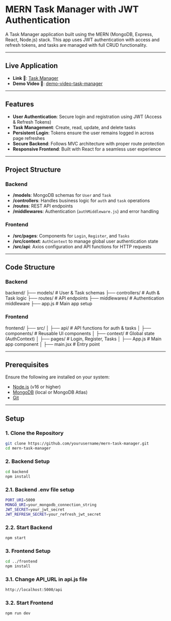 # MERN Task Manager with JWT Authentication  

A Task Manager application built using the MERN (MongoDB, Express, React, Node.js) stack. This app uses JWT authentication with access and refresh tokens, and tasks are managed with full CRUD functionality.

---

## Live Application  

- **Link 🔗**: [Task Manager](https://task-manager-mern-bice.vercel.app/)
- **Demo Video 🔗**: [demo-video-task-manager](https://drive.google.com/file/d/1aUFqqaNEwC_IpYgw3GYr5c-bzRpyJzV3/view?usp=drivesdk )

---

## Features  

- **User Authentication**: Secure login and registration using JWT (Access & Refresh Tokens)  
- **Task Management**: Create, read, update, and delete tasks  
- **Persistent Login**: Tokens ensure the user remains logged in across page refreshes  
- **Secure Backend**: Follows MVC architecture with proper route protection  
- **Responsive Frontend**: Built with React for a seamless user experience  

---

## Project Structure  

### Backend  

- **/models**: MongoDB schemas for `User` and `Task`  
- **/controllers**: Handles business logic for `auth` and `task` operations  
- **/routes**: REST API endpoints  
- **/middlewares**: Authentication (`authMiddleware.js`) and error handling  

### Frontend  

- **/src/pages**: Components for `Login`, `Register`, and `Tasks`  
- **/src/context**: `AuthContext` to manage global user authentication state  
- **/src/api**: Axios configuration and API functions for HTTP requests  

---

## Code Structure
### Backend

backend/ ├── models/ # User & Task schemas ├── controllers/ # Auth & Task logic ├── routes/ # API endpoints ├── middlewares/ # Authentication middleware ├── app.js # Main app setup

### Frontend

frontend/ ├── src/ │ ├── api/ # API functions for auth & tasks │ ├── components/ # Reusable UI components │ ├── context/ # Global state (AuthContext) │ ├── pages/ # Login, Register, Tasks │ ├── App.js # Main app component │ ├── main.jsx # Entry point

---

## Prerequisites  

Ensure the following are installed on your system:  

- [Node.js](https://nodejs.org/) (v16 or higher)  
- [MongoDB](https://www.mongodb.com/) (local or MongoDB Atlas)  
- [Git](https://git-scm.com/)  

---

## Setup  

### 1. Clone the Repository  

```bash  
git clone https://github.com/yourusername/mern-task-manager.git  
cd mern-task-manager

```

### 2. Backend Setup

```bash
cd backend
npm install
```
### 2.1. Backend .env file setup

```bash
PORT_URI=5000
MONGO_URI=your_mongodb_connection_string  
JWT_SECRET=your_jwt_secret  
JWT_REFRESH_SECRET=your_refresh_jwt_secret  

```
### 2.2. Start Backend

```bash
npm start  

```

### 3. Frontend Setup

```bash
cd ../frontend  
npm install  

```

### 3.1. Change API_URL in api.js file

```bash
http://localhost:5000/api

```

### 3.2. Start Frontend

```bash
npm run dev  

